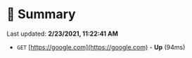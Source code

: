 # 📖 Summary
Last updated: **2/23/2021, 11:22:41 AM**

- `GET` [https://google.com](https://google.com) - **Up** (94ms)
